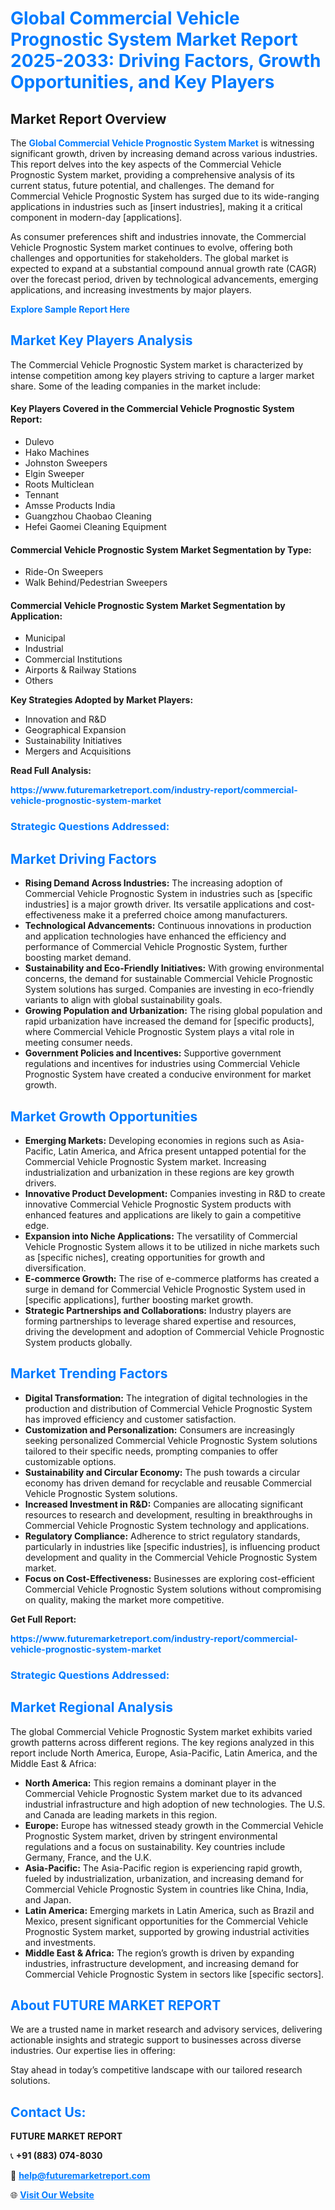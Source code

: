 <h1 style="color: #007BFF;">Global Commercial Vehicle Prognostic System Market Report 2025-2033: Driving Factors, Growth Opportunities, and Key Players</h1>

<section id="overview">
<h2>Market Report Overview</h2>
<p>The <a href="https://www.futuremarketreport.com/industry-report/commercial-vehicle-prognostic-system-market" style="color: #007BFF; text-decoration: none;"><strong>Global Commercial Vehicle Prognostic System Market</strong></a> is witnessing significant growth, driven by increasing demand across various industries. This report delves into the key aspects of the Commercial Vehicle Prognostic System market, providing a comprehensive analysis of its current status, future potential, and challenges. The demand for Commercial Vehicle Prognostic System has surged due to its wide-ranging applications in industries such as [insert industries], making it a critical component in modern-day [applications].</p>
<p>As consumer preferences shift and industries innovate, the Commercial Vehicle Prognostic System market continues to evolve, offering both challenges and opportunities for stakeholders. The global market is expected to expand at a substantial compound annual growth rate (CAGR) over the forecast period, driven by technological advancements, emerging applications, and increasing investments by major players.</p>
</section>

<section id="overview">
<p><a href="https://www.futuremarketreport.com/request-sample/reportId=34247" style="color: #007BFF; text-decoration: none;"><strong>Explore Sample Report Here</strong></a></p>
</section>

<section id="key-players">
<h2 style="color: #007BFF;">Market Key Players Analysis</h2>
<p>The Commercial Vehicle Prognostic System market is characterized by intense competition among key players striving to capture a larger market share. Some of the leading companies in the market include:</p>
<h4>Key Players Covered in the Commercial Vehicle Prognostic System Report:</h4>
<ul><li>Dulevo</li><li>Hako Machines</li><li>Johnston Sweepers</li><li>Elgin Sweeper</li><li>Roots Multiclean</li><li>Tennant</li><li>Amsse Products India</li><li>Guangzhou Chaobao Cleaning</li><li>Hefei Gaomei Cleaning Equipment</li></ul>
<h4>Commercial Vehicle Prognostic System Market Segmentation by Type:</h4>
<ul><li>Ride-On Sweepers</li><li>Walk Behind/Pedestrian Sweepers</li></ul>

<h4>Commercial Vehicle Prognostic System Market Segmentation by Application:</h4>
<ul><li>Municipal</li><li>Industrial</li><li>Commercial Institutions</li><li>Airports &amp; Railway Stations</li><li>Others</li></ul>
<p><strong>Key Strategies Adopted by Market Players:</strong></p>
<ul>
<li>Innovation and R&D</li>
<li>Geographical Expansion</li>
<li>Sustainability Initiatives</li>
<li>Mergers and Acquisitions</li>
</ul>
</section>

<section>
<p><strong>Read Full Analysis: </strong></p><a href="https://www.futuremarketreport.com/industry-report/commercial-vehicle-prognostic-system-market" style="color: #007BFF; text-decoration: none;"><strong>https://www.futuremarketreport.com/industry-report/commercial-vehicle-prognostic-system-market</strong></a>
<h3 style="color: #007BFF;">Strategic Questions Addressed:</h3>
</section>

<section id="driving-factors">
<h2 style="color: #007BFF;">Market Driving Factors</h2>
<ul>
<li><strong>Rising Demand Across Industries:</strong> The increasing adoption of Commercial Vehicle Prognostic System in industries such as [specific industries] is a major growth driver. Its versatile applications and cost-effectiveness make it a preferred choice among manufacturers.</li>
<li><strong>Technological Advancements:</strong> Continuous innovations in production and application technologies have enhanced the efficiency and performance of Commercial Vehicle Prognostic System, further boosting market demand.</li>
<li><strong>Sustainability and Eco-Friendly Initiatives:</strong> With growing environmental concerns, the demand for sustainable Commercial Vehicle Prognostic System solutions has surged. Companies are investing in eco-friendly variants to align with global sustainability goals.</li>
<li><strong>Growing Population and Urbanization:</strong> The rising global population and rapid urbanization have increased the demand for [specific products], where Commercial Vehicle Prognostic System plays a vital role in meeting consumer needs.</li>
<li><strong>Government Policies and Incentives:</strong> Supportive government regulations and incentives for industries using Commercial Vehicle Prognostic System have created a conducive environment for market growth.</li>
</ul>
</section>

<section id="growth-opportunities">
<h2 style="color: #007BFF;">Market Growth Opportunities</h2>
<ul>
<li><strong>Emerging Markets:</strong> Developing economies in regions such as Asia-Pacific, Latin America, and Africa present untapped potential for the Commercial Vehicle Prognostic System market. Increasing industrialization and urbanization in these regions are key growth drivers.</li>
<li><strong>Innovative Product Development:</strong> Companies investing in R&D to create innovative Commercial Vehicle Prognostic System products with enhanced features and applications are likely to gain a competitive edge.</li>
<li><strong>Expansion into Niche Applications:</strong> The versatility of Commercial Vehicle Prognostic System allows it to be utilized in niche markets such as [specific niches], creating opportunities for growth and diversification.</li>
<li><strong>E-commerce Growth:</strong> The rise of e-commerce platforms has created a surge in demand for Commercial Vehicle Prognostic System used in [specific applications], further boosting market growth.</li>
<li><strong>Strategic Partnerships and Collaborations:</strong> Industry players are forming partnerships to leverage shared expertise and resources, driving the development and adoption of Commercial Vehicle Prognostic System products globally.</li>
</ul>
</section>

<section id="trending-factors">
<h2 style="color: #007BFF;">Market Trending Factors</h2>
<ul>
<li><strong>Digital Transformation:</strong> The integration of digital technologies in the production and distribution of Commercial Vehicle Prognostic System has improved efficiency and customer satisfaction.</li>
<li><strong>Customization and Personalization:</strong> Consumers are increasingly seeking personalized Commercial Vehicle Prognostic System solutions tailored to their specific needs, prompting companies to offer customizable options.</li>
<li><strong>Sustainability and Circular Economy:</strong> The push towards a circular economy has driven demand for recyclable and reusable Commercial Vehicle Prognostic System solutions.</li>
<li><strong>Increased Investment in R&D:</strong> Companies are allocating significant resources to research and development, resulting in breakthroughs in Commercial Vehicle Prognostic System technology and applications.</li>
<li><strong>Regulatory Compliance:</strong> Adherence to strict regulatory standards, particularly in industries like [specific industries], is influencing product development and quality in the Commercial Vehicle Prognostic System market.</li>
<li><strong>Focus on Cost-Effectiveness:</strong> Businesses are exploring cost-efficient Commercial Vehicle Prognostic System solutions without compromising on quality, making the market more competitive.</li>
</ul>
</section>

<section>
<p><strong>Get Full Report: </strong></p><a href="https://www.futuremarketreport.com/industry-report/commercial-vehicle-prognostic-system-market" style="color: #007BFF; text-decoration: none;"><strong>https://www.futuremarketreport.com/industry-report/commercial-vehicle-prognostic-system-market</strong></a>
<h3 style="color: #007BFF;">Strategic Questions Addressed:</h3>
</section>


<section id="regional-analysis">
<h2 style="color: #007BFF;">Market Regional Analysis</h2>
<p>The global Commercial Vehicle Prognostic System market exhibits varied growth patterns across different regions. The key regions analyzed in this report include North America, Europe, Asia-Pacific, Latin America, and the Middle East & Africa:</p>
<ul>
<li><strong>North America:</strong> This region remains a dominant player in the Commercial Vehicle Prognostic System market due to its advanced industrial infrastructure and high adoption of new technologies. The U.S. and Canada are leading markets in this region.</li>
<li><strong>Europe:</strong> Europe has witnessed steady growth in the Commercial Vehicle Prognostic System market, driven by stringent environmental regulations and a focus on sustainability. Key countries include Germany, France, and the U.K.</li>
<li><strong>Asia-Pacific:</strong> The Asia-Pacific region is experiencing rapid growth, fueled by industrialization, urbanization, and increasing demand for Commercial Vehicle Prognostic System in countries like China, India, and Japan.</li>
<li><strong>Latin America:</strong> Emerging markets in Latin America, such as Brazil and Mexico, present significant opportunities for the Commercial Vehicle Prognostic System market, supported by growing industrial activities and investments.</li>
<li><strong>Middle East & Africa:</strong> The region’s growth is driven by expanding industries, infrastructure development, and increasing demand for Commercial Vehicle Prognostic System in sectors like [specific sectors].</li>
</ul>
</section>

<footer>
<h2 style="color: #007BFF;">About FUTURE MARKET REPORT</h2>
<p>We are a trusted name in market research and advisory services, delivering actionable insights and strategic support to businesses across diverse industries. Our expertise lies in offering:</p>

<p>Stay ahead in today’s competitive landscape with our tailored research solutions.</p>

<h2 style="color: #007BFF;">Contact Us:</h2>
<p><strong>FUTURE MARKET REPORT</strong></p>
<p>📞 <strong>+91 (883) 074-8030</strong></p>
<p>📧 <strong><a href="mailto:help@futuremarketreport.com" style="color: #007BFF;">help@futuremarketreport.com</a></strong></p>
<p>🌐 <strong><a href="https://www.futuremarketreport.com/" style="color: #007BFF;">Visit Our Website</a></strong></p>
</footer>